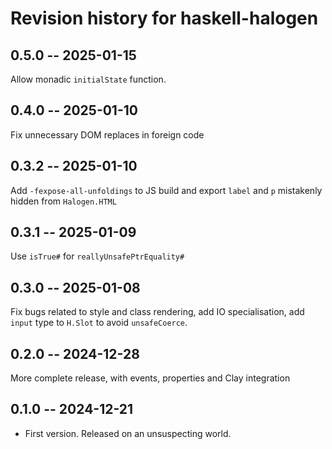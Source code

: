 # Revision history for haskell-halogen

## 0.5.0 -- 2025-01-15

Allow monadic `initialState` function.

## 0.4.0 -- 2025-01-10

Fix unnecessary DOM replaces in foreign code

## 0.3.2 -- 2025-01-10

Add `-fexpose-all-unfoldings` to JS build and export `label` and `p` mistakenly hidden from `Halogen.HTML`

## 0.3.1 -- 2025-01-09

Use `isTrue#` for `reallyUnsafePtrEquality#`

## 0.3.0 -- 2025-01-08

Fix bugs related to style and class rendering, add IO specialisation, add `input` type to `H.Slot` to avoid `unsafeCoerce`.

## 0.2.0 -- 2024-12-28

More complete release, with events, properties and Clay integration

## 0.1.0 -- 2024-12-21

* First version. Released on an unsuspecting world.
